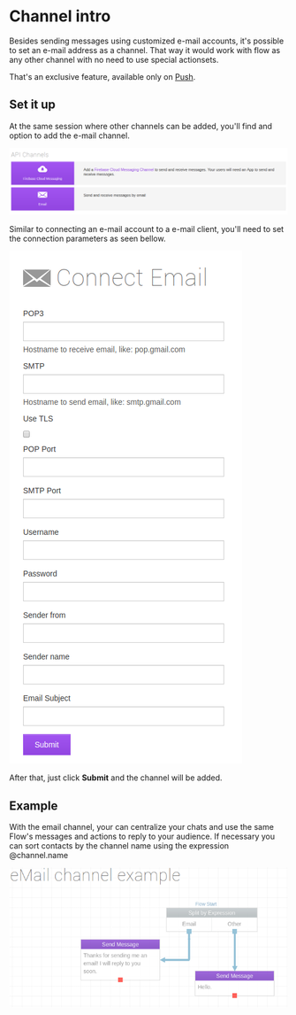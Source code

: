 # Channel intro

Besides sending messages using customized e-mail accounts, it's possible to set an e-mail address as a channel. That way it would work with flow as any other channel with no need to use special actionsets.

That's an exclusive feature, available only on [Push](https://push.ilhasoft.mobi).

## Set it up

At the same session where other channels can be added, you'll find and option to add the e-mail channel.

![AddEmailOption](/img/channel/email_addoption.png "Click on Email")

Similar to connecting an e-mail account to a e-mail client, you'll need to set the connection parameters as seen bellow.

![SetEmailChannel](/img/channel/email_AccountSetup.png "Fill all field with your account details")

After that, just click **Submit** and the channel will be added.

## Example

With the email channel, your can centralize your chats and use the same Flow's messages and actions to reply to your audience. If necessary you can sort contacts by the channel name using the expression @channel.name

![SortChannelName](/img/channel/email_example.png "Using a Split by expression @channel.name")
